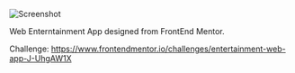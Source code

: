 ![Screenshot](https://user-images.githubusercontent.com/30189552/179430226-933987bb-7ae5-4698-816e-2202b1a72fa7.png)

Web Enterntainment App designed from FrontEnd Mentor.

Challenge: https://www.frontendmentor.io/challenges/entertainment-web-app-J-UhgAW1X
